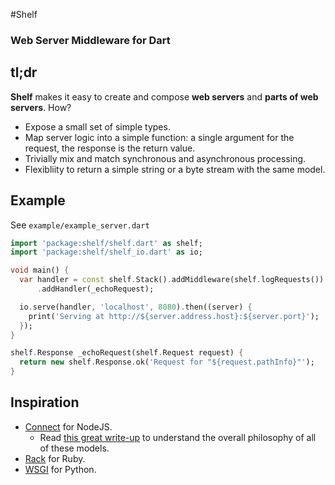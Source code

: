 #Shelf
### Web Server Middleware for Dart

## tl;dr

**Shelf** makes it easy to create and compose **web servers** and **parts of web
servers**. How?

* Expose a small set of simple types.
* Map server logic into a simple function: a single argument for the request,
the response is the return value.
* Trivially mix and match synchronous and asynchronous processing.
* Flexibliity to return a simple string or a byte stream with the same model.

## Example

See `example/example_server.dart`

```dart
import 'package:shelf/shelf.dart' as shelf;
import 'package:shelf/shelf_io.dart' as io;

void main() {
  var handler = const shelf.Stack().addMiddleware(shelf.logRequests())
      .addHandler(_echoRequest);

  io.serve(handler, 'localhost', 8080).then((server) {
    print('Serving at http://${server.address.host}:${server.port}');
  });
}

shelf.Response _echoRequest(shelf.Request request) {
  return new shelf.Response.ok('Request for "${request.pathInfo}"');
}
```

## Inspiration

* [Connect](http://www.senchalabs.org/connect/) for NodeJS.
  * Read [this great write-up](http://howtonode.org/connect-it) to understand
  the overall philosophy of all of these models.
* [Rack](http://rack.github.io/) for Ruby.
* [WSGI](http://legacy.python.org/dev/peps/pep-3333/) for Python.
